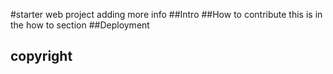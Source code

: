 #starter web project
adding more info
##Intro
##How to contribute
this is in the how to section
##Deployment

## copyright